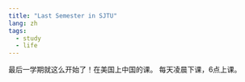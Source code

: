 ```yaml
---
title: "Last Semester in SJTU"
lang: zh
tags:
  - study
  - life
---
```


最后一学期就这么开始了！在美国上中国的课。
每天凌晨下课，6点上课。
